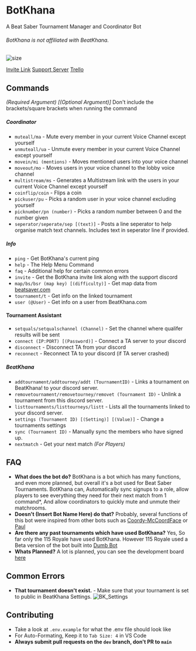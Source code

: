 # BotKhana

A Beat Saber Tournament Manager and Coordinator Bot

###### BotKhana is not affiliated with BeatKhana.

![size](https://img.shields.io/github/repo-size/AsoDesu/BotKhana)

[Invite Link](https://discord.com/api/oauth2/authorize?client_id=796371697083219968&permissions=298265712&scope=bot)
[Support Server](https://discord.gg/jEHVQajmS4)
[Trello](https://trello.com/b/8kefuCCH/botkhana-development)

## Commands

_(Required Argument)_
_[(Optional Argument)]_
Don't include the brackets/square brackets when running the command

##### Coordinator

-   `muteall/ma` - Mute every member in your current Voice Channel except yourself
-   `unmuteall/ua` - Unmute every member in your current Voice Channel except yourself
-   `movein/mi (mentions)` - Moves mentioned users into your voice channel
-   `moveout/mo` - Moves users in your voice channel to the lobby voice channel
-   `multistream/ms` - Generates a Multistream link with the users in your current Voice Channel except yourself
-   `coinflip/coin` - Flips a coin
-   `pickuser/pu` - Picks a random user in your voice channel excluding yourself
-   `picknumber/pn (number)` - Picks a random number between 0 and the number given
-   `seperator/seperate/sep [(text)]` - Posts a line seperator to help organise match text channels. Includes text in seperator line if provided.

##### Info

-   `ping` - Get BotKhana's current ping
-   `help` - The Help Menu Command
-   `faq` - Additional help for certain common errors
-   `invite` - Get the BotKhana invite link along with the support discord
-   `map/bs/bsr (map key) [(difficulty)]` - Get map data from [beatsaver.com](https://beatsaver.com)
-   `tournament/t` - Get info on the linked tournament
-   `user (@User)` - Get info on a user from BeatKhana.com

#### Tournament Assistant

-   `setquals/setqualschannel (Channel)` - Set the channel where qualifer results will be sent
-   `connect (IP:PORT) [(Password)]` - Connect a TA server to your discord
-   `disconnect` - Disconnect TA from your discord
-   `reconnect` - Reconnect TA to your discord (if TA server crashed)

##### BeatKhana

-   `addtournament/addtourney/addt (TournamentID)` - Links a tournament on BeatKhana! to your discord server.
-   `removetournament/removetourney/removet (Tournament ID)` - Unlink a tournament from this discord server.
-   `listtournaments/listtourneys/listt` - Lists all the tournaments linked to your discord server.
-   `settings (Tournament ID) [(Setting)] [(Value)]` - Change a tournaments settings
-   `sync (Tournament ID)` - Manually sync the members who have signed up.
-   `nextmatch` - Get your next match _(For Players)_

## FAQ

-   **What does the bot do?**
    BotKhana is a bot which has many functions, and even more planned, but overall it's a bot used for Beat Saber Tournaments. BotKhana can, Automatically sync signups to a role, allow players to see everything they need for their next match from 1 command\*, And allow coordinators to quickly mute and unmute their matchrooms.
-   **Doesn't (Insert Bot Name Here) do that?**
    Probably, several functions of this bot were inspired from other bots such as [Coordy-McCoordFace](https://github.com/Sirspam/Coordy-McCoordFace) or [Paul](https://github.com/Ryeera/Paul)
-   **Are there any past tournaments which have used BotKhana?**
    Yes, So far only the 115 Royale have used BotKhana. However 115 Royale used a Beta version of the bot built into [Dumb Bot](https://github.com/AsoDesu/no-bot)
-   **Whats Planned?**
    A lot is planned, you can see the development board [here](https://trello.com/b/8kefuCCH/botkhana-development)

## Common Errors

-   **That tournament doesn't exist.** - Make sure that your tournament is set to public in BeatKhana Settings. ![BK_Settings](https://i.imgur.com/SA9NZCe.png)

## Contributing

-   Take a look at `.env.example` for what the .env file should look like
-   For Auto-Formating, Keep it to `Tab Size: 4` in VS Code
-   **Always submit pull requests on the `dev` branch, don't PR to `main`**
